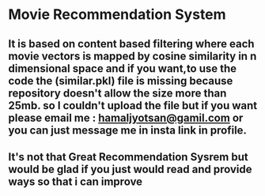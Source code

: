 # Movie Recommendation System
## It is based on content based filtering where each movie vectors is mapped by cosine similarity in n dimensional space and if you want,to use the code the (similar.pkl) file is missing because repository doesn't allow the size more than 25mb. so I couldn't upload the file but if you want please email me : hamaljyotsan@gamil.com or  you can just message me in insta link in profile. 
## It's not that Great Recommendation Sysrem but would be glad if you just would read and provide ways so that i can improve
